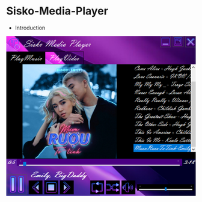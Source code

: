 # Sisko-Media-Player
- Introduction


![This what it look like](https://github.com/ShShee/Sisko-Media-Player/blob/master/ScreenShot.png)
